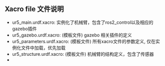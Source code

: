 ## Xacro file 文件说明

- ur5_main.urdf.xacro: 实例化了机械臂，包含了ros2_control以及相应的gazebo插件
- ur5_gazebo.urdf.xacro: (模板文件) gazebo 相关插件的定义
- ur5_parameters.urdf.xacro: (模板文件) 所有xacro文件的参数定义, 仅在实例化文件中加载，优先加载
- ur5_structure.urdf.xacro: (模板文件) 机械臂的结构定义，包含了传感器
- 

